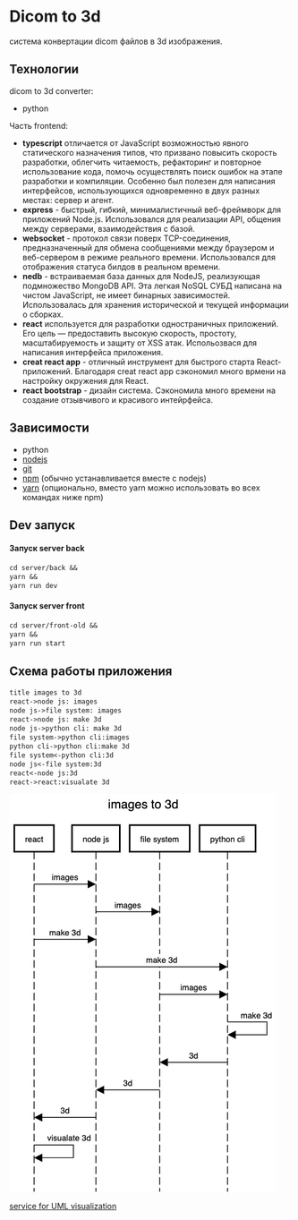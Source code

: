 # Dicom to 3d
система конвертации dicom файлов в 3d изображения.

## Технологии

dicom to 3d converter:
- python

Часть frontend: 
- **typescript** отличается от JavaScript возможностью явного статического назначения типов, что призвано повысить скорость разработки, облегчить читаемость, рефакторинг и повторное использование кода, помочь осуществлять поиск ошибок на этапе разработки и компиляции. Особенно был полезен для написания интерфейсов, использующихся одновременно в двух разных местах: сервер и агент.
- **express** - быстрый, гибкий, минималистичный веб-фреймворк для приложений Node.js. Использовался для реализации API, общения между серверами, взаимодействия с базой.
- **websocket** - протокол связи поверх TCP-соединения, предназначенный для обмена сообщениями между браузером и веб-сервером в режиме реального времени. Использовался для отображения статуса билдов в реальном времени.
- **nedb** - встраиваемая база данных для NodeJS, реализующая подмножество MongoDB API. Эта легкая NoSQL СУБД написана на чистом JavaScript, не имеет бинарных зависимостей. Использовалась для хранения исторической и текущей информации о сборках.
- **react** используется для разработки одностраничных приложений. Его цель — предоставить высокую скорость, простоту, масштабируемость и защиту от XSS атак. Испольозвася для написания интерфейса приложения.
- **creat react app** - отличный инструмент для быстрого старта React-приложений. Благодаря creat react app сэкономил много врмени на настройку окружения для React.
- **react bootstrap** - дизайн система. Сэкономила много времени на создание отзывчивого и красивого интейрфейса.

## Зависимости

- python
- [nodejs](https://nodejs.org/en/)
- [git](https://git-scm.com/downloads)
- [npm](https://www.npmjs.com/get-npm) (обычно устанавливается вместе с nodejs)
- [yarn](https://www.npmjs.com/package/yarn) (опционально, вместо yarn можно использовать во всех командах ниже npm)

## Dev запуск

#### Запуск server back

```npm
cd server/back &&
yarn &&
yarn run dev
```

#### Запуск server front

```npm
cd server/front-old &&
yarn &&
yarn run start
```

## Схема работы приложения

```
title images to 3d
react->node js: images
node js->file system: images
react->node js: make 3d
node js->python cli: make 3d
file system->python cli:images
python cli->python cli:make 3d
file system<-python cli:3d
node js<-file system:3d
react<-node js:3d
react->react:visualate 3d
```

[![build_sequince_uml_diagram](docs/build_sequince_uml_diagram.png?2)](https://sequencediagram.org/index.html#initialData=C4S2BsFMAIQWwIYHNIGdrAPbQMwBMAoAJ0gQGNgBaAPgDtM8YArVALlkRVQPsehZoAzEFGioAnqmCQ47eMjTFSFGr2ZtoiANYx8PBupoAHccAAWmWtDLgQ7bbsLDREqTOOmLVm3flcCJuaW1rYeQd62rA64TiIwrtJwADyUgV4hdnpq-KgpzvGSiax6JOTAKdksxYSlKtS1wKwAbiCoAK4I4AjSMUA)

[service for UML visualization](https://sequencediagram.org/)
